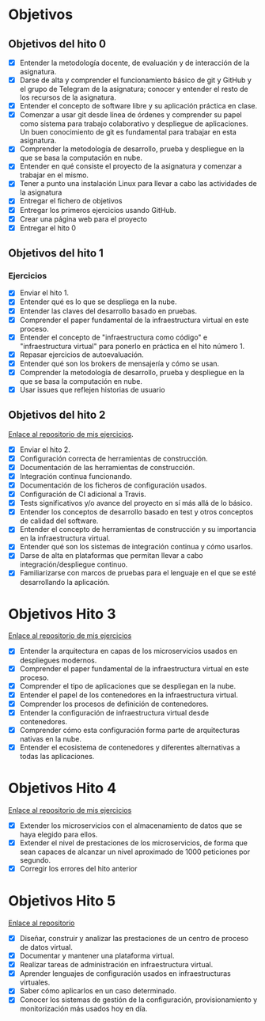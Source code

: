 # Objetivos




## Objetivos del hito 0
- [x] Entender la metodología docente, de evaluación y de interacción de la asignatura.
- [x] Darse de alta y comprender el funcionamiento básico de git y GitHub y el grupo de Telegram de la asignatura; conocer y entender el resto de los recursos de la asignatura.
- [x] Entender el concepto de software libre y su aplicación práctica en clase.
- [x] Comenzar a usar git desde línea de órdenes y comprender su papel como sistema para trabajo colaborativo y despliegue de aplicaciones. Un buen conocimiento de git es fundamental para trabajar en esta asignatura.
- [x] Comprender la metodología de desarrollo, prueba y despliegue en la que se basa la computación en nube.
- [x] Entender en qué consiste el proyecto de la asignatura y comenzar a trabajar en el mismo.
- [x] Tener a punto una instalación Linux para llevar a cabo las actividades de la asignatura
- [x] Entregar el fichero de objetivos 
- [X] Entregar los primeros ejercicios usando GitHub.
- [X] Crear una página web para el proyecto
- [X] Entregar el hito 0

## Objetivos del hito 1

###  Ejercicios
- [X] Enviar el hito 1.
- [X] Entender qué es lo que se despliega en la nube.
- [X] Entender las claves del desarrollo basado en pruebas.
- [X] Comprender el paper fundamental de la infraestructura virtual en este proceso.
- [X] Entender el concepto de "infraestructura como código" e "infraestructura virtual" para ponerlo en práctica en el hito número 1.
- [X] Repasar ejercicios de autoevaluación.
- [X] Entender qué son los brokers de mensajería y cómo se usan.
- [X] Comprender la metodología de desarrollo, prueba y despliegue en la que se basa la computación en nube.
- [X] Usar issues que reflejen historias de usuario

## Objetivos del hito 2
[Enlace al repositorio de mis ejercicios](https://github.com/ibe16/CC-19-20-Ejercicios/blob/master/Ejercicios%20Tema%202/Ejercicios%20Tema%202.md).
- [X] Enviar el hito 2.
- [X] Configuración correcta de herramientas de construcción.
- [X] Documentación de las herramientas de construcción.
- [X] Integración continua funcionando.
- [X] Documentación de los ficheros de configuración usados.
- [X] Configuración de CI adicional a Travis.
- [X] Tests significativos y/o avance del proyecto en sí más allá de lo básico.
- [X] Entender los conceptos de desarrollo basado en test y otros conceptos de calidad del software.
- [X] Entender el concepto de herramientas de construcción y su importancia en la infraestructura virtual.
- [X] Entender qué son los sistemas de integración continua y cómo usarlos.
- [X] Darse de alta en plataformas que permitan llevar a cabo integración/despliegue continuo.
- [X] Familiarizarse con marcos de pruebas para el lenguaje en el que se esté desarrollando la aplicación.

# Objetivos Hito 3
[Enlace al repositorio de mis ejercicios](https://github.com/ibe16/CC-19-20-Ejercicios/tree/master/Ejercicios%20Tema%203)

- [X] Entender la arquitectura en capas de los microservicios usados en despliegues modernos.
- [X] Comprender el paper fundamental de la infraestructura virtual en este proceso.
- [X] Comprender el tipo de aplicaciones que se despliegan en la nube.
- [X] Entender el papel de los contenedores en la infraestructura virtual.
- [X] Comprender los procesos de definición de contenedores.
- [X] Entender la configuración de infraestructura virtual desde contenedores.
- [X] Comprender cómo esta configuración forma parte de arquitecturas nativas en la nube.
- [X] Entender el ecosistema de contenedores y diferentes alternativas a todas las aplicaciones.

# Objetivos Hito 4
[Enlace al repositorio de mis ejercicios](https://github.com/ibe16/CC-19-20-Ejercicios)

- [X] Extender los microservicios con el almacenamiento de datos que se haya elegido para ellos.
- [X] Extender el nivel de prestaciones de los microservicios, de forma que sean capaces de alcanzar un nivel aproximado de 1000 peticiones por segundo.
- [X] Corregir los errores del hito anterior

# Objetivos Hito 5
[Enlace al repositorio](https://github.com/ibe16/CC-19-20-Proyecto)

- [X] Diseñar, construir y analizar las prestaciones de un centro de proceso de datos virtual.
- [X] Documentar y mantener una plataforma virtual.
- [X] Realizar tareas de administración en infraestructura virtual.
- [X] Aprender lenguajes de configuración usados en infraestructuras virtuales.
- [X] Saber cómo aplicarlos en un caso determinado.
- [X] Conocer los sistemas de gestión de la configuración, provisionamiento y monitorización más usados hoy en día.
